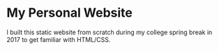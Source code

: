# My Personal Website
I built this static website from scratch during my college spring break in 2017 to get familiar with HTML/CSS.
